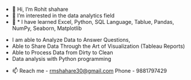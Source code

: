 - 👋 Hi, I’m Rohit shahare
- 👀 I’m interested in the data analytics field 
- 🌱 * I have learned Excel, Python, SQL Language, Tablue, Pandas, NumPy, Seaborn, Matplotlib
* I am able to Analyze Data to Answer Questions,
* Able to Share Data Through the Art of Visualization (Tableau Reports)
* Able to Process Data from Dirty to Clean
* Data analysis with Python programming
- 📫 Reach me - rmshahare30@gmail.com
     Phone - 9881797429




<!---
Rohitshahare/Rohitshahare is a ✨ special ✨ repository because its `README.md` (this file) appears on your GitHub profile.
You can click the Preview link to take a look at your changes.
--->

